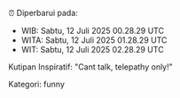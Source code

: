 ⏰ Diperbarui pada:
- WIB: Sabtu, 12 Juli 2025 00.28.29 UTC
- WITA: Sabtu, 12 Juli 2025 01.28.29 UTC
- WIT: Sabtu, 12 Juli 2025 02.28.29 UTC

Kutipan Inspiratif:
"Cant talk, telepathy only!"


Kategori: funny

